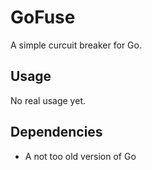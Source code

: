 # GoFuse

A simple curcuit breaker for Go.

## Usage

No real usage yet.

## Dependencies

- A not too old version of Go
